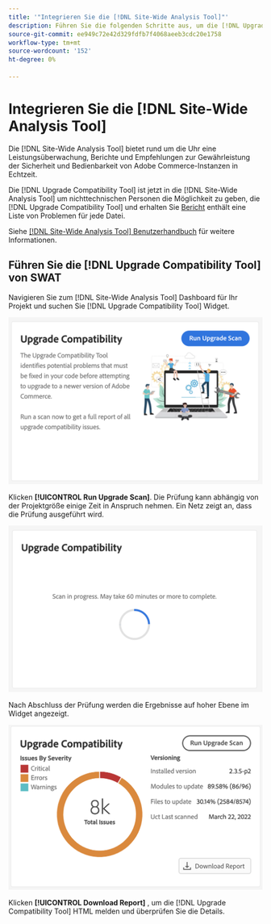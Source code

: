 ```yaml
---
title: '"Integrieren Sie die [!DNL Site-Wide Analysis Tool]"'
description: Führen Sie die folgenden Schritte aus, um die [!DNL Upgrade Compatibility Tool] des [!DNL Site-Wide Analysis Tool] Dashboard Ihres Adobe Commerce-Projekts.
source-git-commit: ee949c72e42d329fdfb7f4068aeeb3cdc20e1758
workflow-type: tm+mt
source-wordcount: '152'
ht-degree: 0%

---
```



# Integrieren Sie die [!DNL Site-Wide Analysis Tool]

Die [!DNL Site-Wide Analysis Tool] bietet rund um die Uhr eine Leistungsüberwachung, Berichte und Empfehlungen zur Gewährleistung der Sicherheit und Bedienbarkeit von Adobe Commerce-Instanzen in Echtzeit.

Die [!DNL Upgrade Compatibility Tool] ist jetzt in die [!DNL Site-Wide Analysis Tool] um nichttechnischen Personen die Möglichkeit zu geben, die [!DNL Upgrade Compatibility Tool] und erhalten Sie [Bericht](../upgrade-compatibility-tool/reports.md) enthält eine Liste von Problemen für jede Datei.

Siehe [[!DNL Site-Wide Analysis Tool] Benutzerhandbuch](https://docs.magento.com/user-guide/reports/site-wide-analysis-tool.html) für weitere Informationen.

## Führen Sie die [!DNL Upgrade Compatibility Tool] von SWAT

Navigieren Sie zum [!DNL Site-Wide Analysis Tool] Dashboard für Ihr Projekt und suchen Sie [!DNL Upgrade Compatibility Tool] Widget.

![UCT SWAT Widget - Ursprüngliches](../../assets/upgrade-guide/uct-swat-initial.png)

Klicken **[!UICONTROL Run Upgrade Scan]**. Die Prüfung kann abhängig von der Projektgröße einige Zeit in Anspruch nehmen. Ein Netz zeigt an, dass die Prüfung ausgeführt wird.

![UCT SWAT-Widget - Wird ausgeführt](../../assets/upgrade-guide/uct-swat-progress.png)

Nach Abschluss der Prüfung werden die Ergebnisse auf hoher Ebene im Widget angezeigt.

![UCT SWAT-Widget - Ergebnisse](../../assets/upgrade-guide/uct-swat-results.png)

Klicken **[!UICONTROL Download Report]** , um die [!DNL Upgrade Compatibility Tool] HTML melden und überprüfen Sie die Details.
